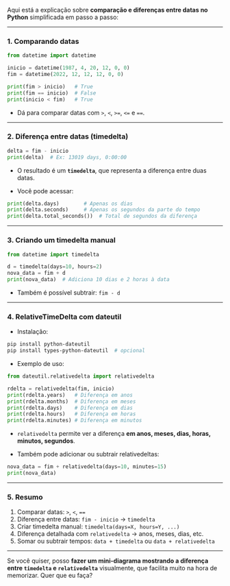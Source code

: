 Aqui está a explicação sobre **comparação e diferenças entre datas no Python** simplificada em passo a passo:

---

### 1. **Comparando datas**

```python
from datetime import datetime

inicio = datetime(1987, 4, 20, 12, 0, 0)
fim = datetime(2022, 12, 12, 12, 0, 0)

print(fim > inicio)   # True
print(fim == inicio)  # False
print(inicio < fim)   # True
```

* Dá para comparar datas com `>`, `<`, `>=`, `<=` e `==`.

---

### 2. **Diferença entre datas (timedelta)**

```python
delta = fim - inicio
print(delta)  # Ex: 13019 days, 0:00:00
```

* O resultado é um **`timedelta`**, que representa a diferença entre duas datas.

* Você pode acessar:

```python
print(delta.days)        # Apenas os dias
print(delta.seconds)     # Apenas os segundos da parte do tempo
print(delta.total_seconds())  # Total de segundos da diferença
```

---

### 3. **Criando um timedelta manual**

```python
from datetime import timedelta

d = timedelta(days=10, hours=2)
nova_data = fim + d
print(nova_data)  # Adiciona 10 dias e 2 horas à data
```

* Também é possível subtrair: `fim - d`

---

### 4. **RelativeTimeDelta com dateutil**

* Instalação:

```bash
pip install python-dateutil
pip install types-python-dateutil  # opcional
```

* Exemplo de uso:

```python
from dateutil.relativedelta import relativedelta

rdelta = relativedelta(fim, inicio)
print(rdelta.years)   # Diferença em anos
print(rdelta.months)  # Diferença em meses
print(rdelta.days)    # Diferença em dias
print(rdelta.hours)   # Diferença em horas
print(rdelta.minutes) # Diferença em minutos
```

* `relativedelta` permite ver a diferença **em anos, meses, dias, horas, minutos, segundos**.

* Também pode adicionar ou subtrair relativedeltas:

```python
nova_data = fim + relativedelta(days=10, minutes=15)
print(nova_data)
```

---

### 5. **Resumo**

1. Comparar datas: `>`, `<`, `==`
2. Diferença entre datas: `fim - inicio` → `timedelta`
3. Criar timedelta manual: `timedelta(days=X, hours=Y, ...)`
4. Diferença detalhada com `relativedelta` → anos, meses, dias, etc.
5. Somar ou subtrair tempos: `data + timedelta` ou `data + relativedelta`

---

Se você quiser, posso **fazer um mini-diagrama mostrando a diferença entre `timedelta` e `relativedelta`** visualmente, que facilita muito na hora de memorizar. Quer que eu faça?
